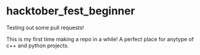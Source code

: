 # hacktober_fest_beginner
Testing out some pull requests!

This is my first time making a repo in a while!
A perfect place for anytype of c++ and python projects.

